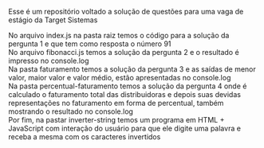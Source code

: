 Esse é um repositório voltado a solução de questões para uma vaga de estágio da Target Sistemas

No arquivo index.js na pasta raiz temos o código para a solução da pergunta 1 e que tem como resposta o número 91<br>
No arquivo fibonacci.js temos a solução da pergunta 2 e o resultado é impresso no console.log<br>
Na pasta faturamento temos a solução da pergunta 3 e as saídas de menor valor, maior valor e valor médio, estão apresentadas no console.log<br>
Na pasta percentual-faturamento temos a solução da pergunta 4 onde é calculado o faturamento total das distribuidoras e depois suas devidas representações no faturamento em forma de percentual, também mostrando o resultado no console.log<br>
Por fim, na pastar inverter-string temos um programa em HTML + JavaScript com interação do usuário para que ele digite uma palavra e receba a mesma com os caracteres invertidos<br>
